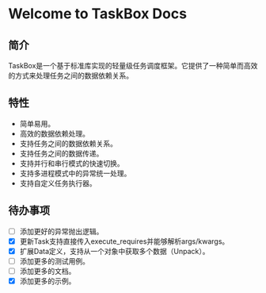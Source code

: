 # Welcome to TaskBox Docs

## 简介

TaskBox是一个基于标准库实现的轻量级任务调度框架。它提供了一种简单而高效的方式来处理任务之间的数据依赖关系。

## 特性

- 简单易用。
- 高效的数据依赖处理。
- 支持任务之间的数据依赖关系。
- 支持任务之间的数据传递。
- 支持并行和串行模式的快速切换。
- 支持多进程模式中的异常统一处理。
- 支持自定义任务执行器。

## 待办事项

- [ ] 添加更好的异常抛出逻辑。
- [x] 更新Task支持直接传入execute_requires并能够解析args/kwargs。
- [x] 扩展Data定义，支持从一个对象中获取多个数据（Unpack）。
- [ ] 添加更多的测试用例。
- [ ] 添加更多的文档。
- [x] 添加更多的示例。